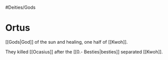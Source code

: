 #Deities/Gods
# Ortus
[[Gods|God]] of the sun and healing, one half of [[Kwoh]].

They killed [[Ocasius]] after the [[0.- Besties|besties]] separated [[Kwoh]].